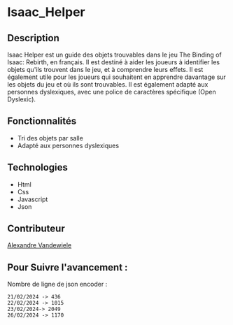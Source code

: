 # Isaac_Helper

## Description

Isaac Helper est un guide des objets trouvables dans le jeu The Binding of Isaac: Rebirth, en français. 
Il est destiné à aider les joueurs à identifier les objets qu'ils trouvent dans le jeu, et à comprendre leurs effets. 
Il est également utile pour les joueurs qui souhaitent en apprendre davantage sur les objets du jeu et où ils sont trouvables.
Il est également adapté aux personnes dyslexiques, avec une police de caractères spécifique (Open Dyslexic).

## Fonctionnalités

- Tri des objets par salle
- Adapté aux personnes dyslexiques

## Technologies

- Html
- Css
- Javascript
- Json

## Contributeur

[Alexandre Vandewiele](https://github.com/AlexandreVDW)

## Pour Suivre l'avancement : 

Nombre de ligne de json encoder :

```
21/02/2024 -> 436
22/02/2024 -> 1015
23/02/2024-> 2049
26/02/2024 -> 1170
```
